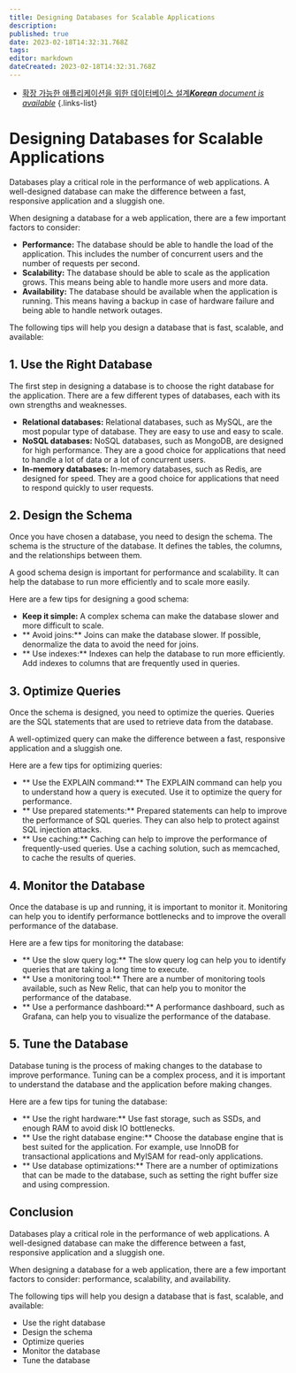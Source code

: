 ```yaml
---
title: Designing Databases for Scalable Applications
description: 
published: true
date: 2023-02-18T14:32:31.768Z
tags: 
editor: markdown
dateCreated: 2023-02-18T14:32:31.768Z
---
```


- [확장 가능한 애플리케이션을 위한 데이터베이스 설계***Korean** document is available*](/ko/Knowledge-base/Backend/designing-databases-for-scalable-applications)
{.links-list}


# Designing Databases for Scalable Applications

Databases play a critical role in the performance of web applications. A well-designed database can make the difference between a fast, responsive application and a sluggish one.

When designing a database for a web application, there are a few important factors to consider:

- **Performance:** The database should be able to handle the load of the application. This includes the number of concurrent users and the number of requests per second.
- **Scalability:** The database should be able to scale as the application grows. This means being able to handle more users and more data.
- **Availability:** The database should be available when the application is running. This means having a backup in case of hardware failure and being able to handle network outages.

The following tips will help you design a database that is fast, scalable, and available:

## 1. Use the Right Database

The first step in designing a database is to choose the right database for the application. There are a few different types of databases, each with its own strengths and weaknesses.

- **Relational databases:** Relational databases, such as MySQL, are the most popular type of database. They are easy to use and easy to scale.
- **NoSQL databases:** NoSQL databases, such as MongoDB, are designed for high performance. They are a good choice for applications that need to handle a lot of data or a lot of concurrent users.
- **In-memory databases:** In-memory databases, such as Redis, are designed for speed. They are a good choice for applications that need to respond quickly to user requests.

## 2. Design the Schema

Once you have chosen a database, you need to design the schema. The schema is the structure of the database. It defines the tables, the columns, and the relationships between them.

A good schema design is important for performance and scalability. It can help the database to run more efficiently and to scale more easily.

Here are a few tips for designing a good schema:

- **Keep it simple:** A complex schema can make the database slower and more difficult to scale.
- ** Avoid joins:** Joins can make the database slower. If possible, denormalize the data to avoid the need for joins.
- ** Use indexes:** Indexes can help the database to run more efficiently. Add indexes to columns that are frequently used in queries.

## 3. Optimize Queries

Once the schema is designed, you need to optimize the queries. Queries are the SQL statements that are used to retrieve data from the database.

A well-optimized query can make the difference between a fast, responsive application and a sluggish one.

Here are a few tips for optimizing queries:

- ** Use the EXPLAIN command:** The EXPLAIN command can help you to understand how a query is executed. Use it to optimize the query for performance.
- ** Use prepared statements:** Prepared statements can help to improve the performance of SQL queries. They can also help to protect against SQL injection attacks.
- ** Use caching:** Caching can help to improve the performance of frequently-used queries. Use a caching solution, such as memcached, to cache the results of queries.

## 4. Monitor the Database

Once the database is up and running, it is important to monitor it. Monitoring can help you to identify performance bottlenecks and to improve the overall performance of the database.

Here are a few tips for monitoring the database:

- ** Use the slow query log:** The slow query log can help you to identify queries that are taking a long time to execute.
- ** Use a monitoring tool:** There are a number of monitoring tools available, such as New Relic, that can help you to monitor the performance of the database.
- ** Use a performance dashboard:** A performance dashboard, such as Grafana, can help you to visualize the performance of the database.

## 5. Tune the Database

Database tuning is the process of making changes to the database to improve performance. Tuning can be a complex process, and it is important to understand the database and the application before making changes.

Here are a few tips for tuning the database:

- ** Use the right hardware:** Use fast storage, such as SSDs, and enough RAM to avoid disk IO bottlenecks.
- ** Use the right database engine:** Choose the database engine that is best suited for the application. For example, use InnoDB for transactional applications and MyISAM for read-only applications.
- ** Use database optimizations:** There are a number of optimizations that can be made to the database, such as setting the right buffer size and using compression.

## Conclusion

Databases play a critical role in the performance of web applications. A well-designed database can make the difference between a fast, responsive application and a sluggish one.

When designing a database for a web application, there are a few important factors to consider: performance, scalability, and availability.

The following tips will help you design a database that is fast, scalable, and available:

- Use the right database
- Design the schema
- Optimize queries
- Monitor the database
- Tune the database